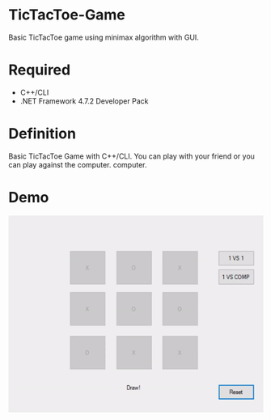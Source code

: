# TicTacToe-Game

  Basic TicTacToe game using minimax algorithm with GUI.

# Required
  
  - C++/CLI
  - .NET Framework 4.7.2 Developer Pack
  
# Definition
  
  Basic TicTacToe Game with C++/CLI. You can play with your friend or you can play against the computer. computer.

# Demo

  ![](demo.gif)
